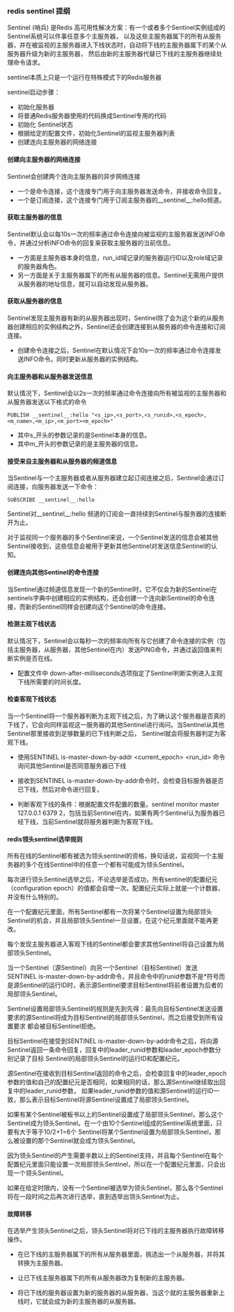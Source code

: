 

### redis sentinel 提纲


Sentinel (哨兵) 是Redis 高可用性解决方案：有一个或者多个Sentinel实例组成的Sentinel系统可以件事任意多个主服务器，
以及这些主服务器属下的所有从服务器，并在被监视的主服务器进入下线状态时，自动将下线的主服务器属下的某个从服务器升级为新的主服务器，
然后由新的主服务器代替已下线的主服务器继续处理命令请求。


sentinel本质上只是一个运行在特殊模式下的Redis服务器

sentinel启动步骤：
* 初始化服务器
* 将普通Redis服务器使用的代码换成Sentinel专用的代码
* 初始化 Sentinel状态
* 根据给定的配置文件，初始化Sentinel的监视主服务器列表
* 创建连向主服务器的网络连接


#### 创建向主服务器的网络连接

Sentinel会创建两个连向主服务器的异步网络连接

* 一个是命令连接，这个连接专门用于向主服务器发送命令，并接收命令回复。
* 一个是订阅连接，这个连接专门用于订阅主服务器的__sentinel__:hello频道。

#### 获取主服务器的信息

Sentinel默认会以每10s一次的频率通过命令连接向被监视的主服务器发送INFO命令，并通过分析INFO命令的回复来获取主服务器的当前信息。

* 一方面是主服务器本身的信息，run_id域记录的服务器运行ID以及role域记录的服务器角色。
* 另一方面是关于主服务器属下的所有从服务器的信息。Sentinel无需用户提供从服务器的地址信息，就可以自动发现从服务器。

#### 获取从服务器的信息

Sentinel发现主服务器有新的从服务器出现时，Sentinel除了会为这个新的从服务器创建相应的实例结构之外，Sentinel还会创建连接到从服务器的命令连接和订阅连接。

* 创建命令连接之后，Sentinel在默认情况下会10s一次的频率通过命令连接发送INFO命令。同时更新从服务器的实例结构。

#### 向主服务器和从服务器发送信息

默认情况下，Sentinel会以2s一次的频率通过命令连接向所有被监视的主服务器和从服务器发送以下格式的命令

```shell
PUBLISH __sentinel__:hello "<s_ip>,<s_port>,<s_runid>,<s_epoch>,<m_name>,<m_ip>,<m_port><m_epoch>"
```

* 其中s_开头的参数记录的是Sentinel本身的信息。
* 其中m_开头的参数记录的是主服务器的信息。

#### 接受来自主服务器和从服务器的频道信息

当Sentinel与一个主服务器或者从服务器建立起订阅连接之后，Sentinel会通过订阅连接，向服务器发送一下命令：

```shell
SUBSCRIBE __sentinel__:hello 
```
Sentinel对__sentinel__:hello 频道的订阅会一直持续到Sentinel与服务器的连接断开为止。

对于监视同一个服务器的多个Sentinel来说，一个Sentinel发送的信息会被其他Sentinel接收到，这些信息会被用于更新其他Sentinel对发送信息Sentinel的认知。

#### 创建连向其他Sentinel的命令连接

当Sentinel通过频道信息发现一个新的Sentinel时，它不仅会为新的Sentinel在sentinels字典中创建相应的实例结构，还会创建一个连向新Sentinel的命令连接，而新的Sentinel同样会创建向这个Sentinel的命令连接。

#### 检测主观下线状态

默认情况下，Sentinel会以每秒一次的频率向所有与它创建了命令连接的实例（包括主服务器，从服务器，其他Sentinel在内）发送PING命令，并通过返回值来判断实例是否在线。

* 配置文件中 down-after-milliseconds选项指定了Sentinel判断实例进入主观下线所需要的时间长度。

#### 检查客观下线状态

当一个Sentinel将一个服务器判断为主观下线之后，为了确认这个服务器是否真的下线了，它会向同样监视这一服务器的其他Sentinel进行询问。当Sentinel从其他Sentinel那里接收到足够数量的已下线判断之后，
Sentinel就会将服务器判定为客观下线。

* 使用SENTINEL is-master-down-by-addr <ip> <port> <current_epoch> <run_id> 命令询问其他Sentinel是否同意服务器已下线

* 接收到SENTINEL is-master-down-by-addr命令时，会检查目标服务器是否已下线，然后对命令进行回复。

* 判断客观下线的条件：根据配置文件配置的数量。sentinel monitor master 127.0.0.1 6379 2，包括当前Sentinel在内，如果有两个Sentinel认为服务器已经下线，当前Sentinel就将服务器判断为客观下线。

#### redis领头sentinel选举规则

所有在线的Sentinel都有被选为领头sentinel的资格，换句话说，监视同一个主服务器的多个在线Sentinel中的任意一个都有可能成为领头Sentinel。

每次进行领头Sentinel选举之后，不论选举是否成功，所有sentinel的配置纪元（configuration epoch）的值都会自增一次。配置纪元实际上就是一个计数器，并没有什么特别的。

在一个配置纪元里面，所有Sentinel都有一次将某个Sentinel设置为局部领头Sentinel的机会，并且局部领头Sentinel一旦设置，在这个纪元里面就不能再更改。

每个发现主服务器进入客观下线的Sentinel都会要求其他Sentinel将自己设置为局部领头Sentinel。

当一个Sentinel（源Sentinel）向另一个Sentinel（目标Sentinel）发送SENTINEL is-master-down-by-addr命令，并且命令中的runid参数不是*符号而是源Sentinel的运行ID时，表示源Sentinel要求目标Sentinel将前者设置为后者的局部领头Sentinel。


Sentinel设置局部领头Sentinel的规则是先到先得：最先向目标Sentinel发送设置要求的源Sentinel将成为目标Sentinel的局部领头Sentinel，而之后接受到所有设置要求
都会被目标Sentinel拒绝。

目标Sentinel在接受到SENTINEL is-master-down-by-addr命令之后，将向源Sentinel返回一条命令回复，回复中的leader_runid参数和leader_epoch参数分别记录了目标
Sentinel的局部领头Sentinel的运行ID和配置纪元。

源Sentinel在接收到目标Sentinel返回的命令之后，会检查回复中的leader_epoch参数的值和自己的配置纪元是否相同，如果相同的话，那么源Sentinel继续取出回复中的leader_runid参数，
如果leader_runid参数的值和源Sentinel的运行ID一致，那么表示目标Sentinel将源Sentinel设置成了局部领头Sentinel。

如果有某个Sentinel被板书以上的Sentinel设置成了局部领头Sentinel，那么这个Sentinel成为领头Sentinel。在一个由10个Sentinel组成的Sentinel系统里面，只要有大于等于10/2+1=6个
Sentinel将某个Sentinel设置为局部领头Sentinel，那么被设置的那个Sentinel就会成为领头Sentinel。

因为领头Sentinel的产生需要半数以上的Sentinel支持，并且每个Sentinel在每个配置纪元里面只能设置一次局部领头Sentinel，所以在一个配置纪元里面，只会出现一个领头Sentinel。

如果在给定时限内，没有一个Sentinel被选举为领头Sentinel，那么各个Sentinel将在一段时间之后再次进行选举，直到选举出领头Sentinel为止。

#### 故障转移

在选举产生领头Sentinel之后，领头Sentinel将对已下线的主服务器执行故障转移操作。

* 在已下线的主服务器属下的所有从服务器里面，挑选出一个从服务器，并将其转换为主服务器。

* 让已下线主服务器属下的所有从服务器改为复制新的主服务器。

* 将已下线的服务器设置为新的服务器的从服务器，当这个就的主服务器重新上线时，它就会成为新的主服务器的从服务器。

